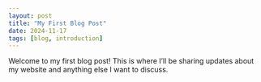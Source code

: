 ```yaml
---
layout: post
title: "My First Blog Post"
date: 2024-11-17
tags: [blog, introduction]
---
```

Welcome to my first blog post! This is where I’ll be sharing updates about my website and anything else I want to discuss.

